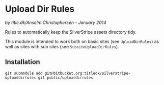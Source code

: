 # Upload Dir Rules

_by title.dk/Anselm Christophersen - January 2014_


Rules to automatically keep the SilverStripe assets directory tidy.

This module is intended to work both on basic sites (see `UploadDirRules`) as well as sites with sub sites (see `SubsiteUploadDirRules`).


## Installation

	git submodule add git@bitbucket.org:titledk/silverstripe-uploaddirrules.git public/uploaddirrules
